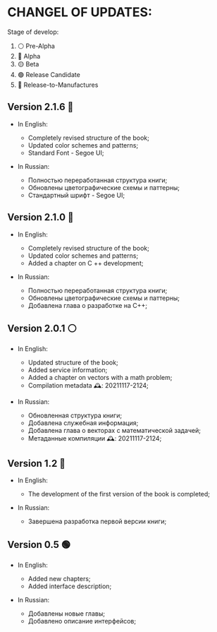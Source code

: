 # CHANGEL OF UPDATES:
Stage of develop:
1. ⚪ Pre-Alpha
2. 🔴 Alpha
3. 🟡 Beta
4. 🟢 Release Candidate
5. 🔵 Release-to-Manufactures


## Version 2.1.6 🔴
+ In English:
  - Completely revised structure of the book;
  - Updated color schemes and patterns;
  - Standard Font - Segoe UI;

+ In Russian:
  - Полностью переработанная структура книги;
  - Обновлены цветографические схемы и паттерны;
  - Стандартный шрифт - Segoe UI;

## Version 2.1.0 🔴
+ In English:
  - Completely revised structure of the book;
  - Updated color schemes and patterns;
  - Added a chapter on C ++ development;

+ In Russian:
  - Полностью переработанная структура книги;
  - Обновлены цветографические схемы и паттерны;
  - Добавлена глава о разработке на C++;

## Version 2.0.1 ⚪
+ In English:
  - Updated structure of the book;
  - Added service information;
  - Added a chapter on vectors with a math problem;
  - Compilation metadata 🕰: 20211117-2124;

+ In Russian:
  - Обновленная структура книги;
  - Добавлена служебная информация;
  - Добавлена глава о векторах с математической задачей;
  - Метаданные компиляции 🕰: 20211117-2124;

## Version 1.2 🔵 
+ In English:
  - The development of the first version of the book is completed;

+ In Russian:
  - Завершена разработка первой версии книги;

## Version 0.5 🟢
+ In English:
  - Added new chapters;
  - Added interface description;

+ In Russian:
  - Добавлены новые главы;
  - Добавлено описание интерфейсов;
